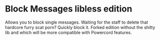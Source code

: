 # Block Messages libless edition

Allows you to block single messages. Waiting for the staff to delete that hardcore furry scat porn? Quickly block it.
Forked edition without the shitty lib and which will be more compatible with Powercord features.
